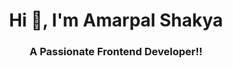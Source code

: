 <!-- ###  Hey 👋,  ✨I'm Amarpal Shakya ✨
 -->
 <h1 align="center">Hi 👋, I'm Amarpal Shakya</h1>
<h3 align="center">A Passionate Frontend Developer!!</h3>

<!--
**amarpal2001/amarpal2001** is a ✨ _special_ ✨ repository because its `README.md` (this file) appears on your GitHub profile.
✨
Here are some ideas to get you started:

- 🔭 I’m currently working on ...
- 🌱 I’m currently learning ...
- 👯 I’m looking to collaborate on ...
- 🤔 I’m looking for help with ...
- 💬 Ask me about ...
- 📫 How to reach me: ...
- 😄 Pronouns: ...
- ⚡ Fun fact: ...
-->
